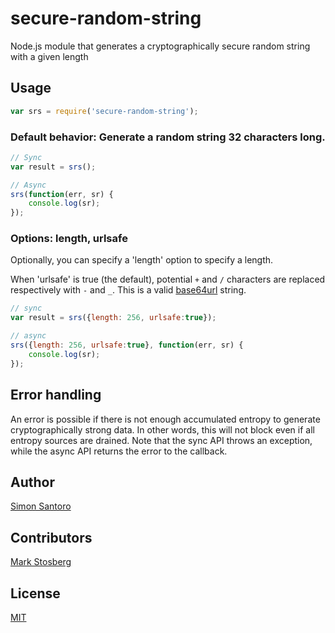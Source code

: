 # secure-random-string

Node.js module that generates a cryptographically secure random string with a given length

## Usage

```javascript
var srs = require('secure-random-string');
```

### Default behavior: Generate a random string 32 characters long.

```javascript
// Sync
var result = srs();

// Async
srs(function(err, sr) {
	console.log(sr);
});

```

### Options: length, urlsafe

Optionally, you can specify a 'length' option to specify a length.

When 'urlsafe' is true (the default), potential `+` and `/` characters are replaced respectively with `-` and `_`.
This is a valid [base64url](https://en.wikipedia.org/wiki/Base64) string.

```javascript
// sync
var result = srs({length: 256, urlsafe:true});

// async
srs({length: 256, urlsafe:true}, function(err, sr) {
	console.log(sr);
});
```

## Error handling


An error is possible if there is not enough accumulated entropy to generate cryptographically strong data. In other words, this will not block even if all entropy sources are drained. Note that the sync API throws an exception, while
the async API returns the error to the callback.

## Author

 [Simon Santoro](https://github.com/S2-)

## Contributors

 [Mark Stosberg](https://github.com/markstos)

## License

[MIT](https://github.com/aheckmann/node-ses/blob/master/LICENSE)

